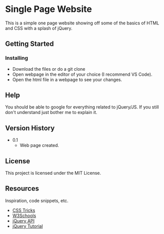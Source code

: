 # Single Page Website

This is a simple one page website showing off some of the basics of HTML and CSS with a splash of jQuery.


## Getting Started

### Installing

* Download the files or do a git clone
* Open webpage in the editor of your choice (I recommend VS Code).
* Open the html file in a webpage to see your changes.

## Help

You should be able to google for everything related to jQuery/JS. If you still don't understand just bother me to explain it.

## Version History

* 0.1
    * Web page created.

## License

This project is licensed under the MIT License.

## Resources

Inspiration, code snippets, etc.
* [CSS Tricks](https://css-tricks.com/almanac/)
* [W3Schools](https://www.w3schools.com/html/)
* [jQuery API](https://api.jquery.com/)
* [jQuery Tutorial](https://www.w3schools.com/jquery/)